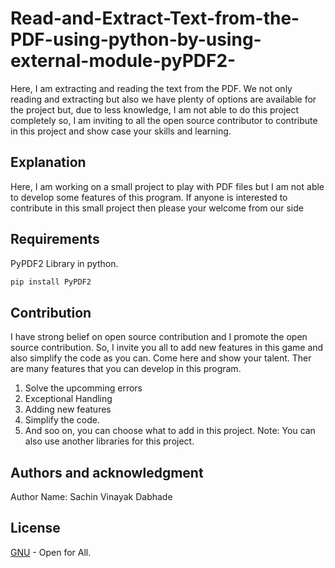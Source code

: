 # Read-and-Extract-Text-from-the-PDF-using-python-by-using-external-module-pyPDF2-
Here, I am extracting and reading the text from the PDF. We not only reading and extracting but also we have plenty of options are available for the project but, due to less knowledge, I am not able to do this project completely so, I am inviting to all the open source contributor to contribute in this project and show case your skills and learning.

## Explanation
Here, I am working on a small project to play with PDF files but I am not able to develop some features of this program. If anyone is interested to contribute in this small project then please your welcome from our side

## Requirements
PyPDF2 Library in python.
```bash
pip install PyPDF2
```

## Contribution
I have strong belief on open source contribution and I promote the open source contribution. So, I invite you all to add new features in this game and also simplify the code as you can. Come here and show your talent.
Ther are many features that you can develop in this program.
1. Solve the upcomming errors
2. Exceptional Handling
3. Adding new features
4. Simplify the code.
5. And soo on, you can choose what to add in this project.
Note: You can also use another libraries for this project.
## Authors and acknowledgment
Author Name: Sachin Vinayak Dabhade

## License
[GNU](https://choosealicense.com/licenses/gpl-3.0/) - Open for All.
